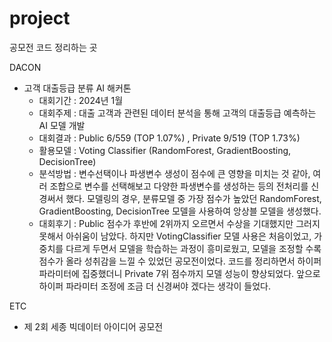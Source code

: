 # project
공모전 코드 정리하는 곳

DACON
- 고객 대출등급 분류 AI 해커톤
  - 대회기간 : 2024년 1월
  - 대회주제 : 대출 고객과 관련된 데이터 분석을 통해 고객의 대출등급 예측하는 AI 모델 개발
  - 대회결과 : Public 6/559 (TOP 1.07%) , Private 9/519 (TOP 1.73%)
  - 활용모델 : Voting Classifier (RandomForest, GradientBoosting, DecisionTree)
  - 분석방법 : 변수선택이나 파생변수 생성이 점수에 큰 영향을 미치는 것 같아, 여러 조합으로 변수를 선택해보고 다양한 파생변수를 생성하는 등의 전처리를 신경써서 했다. 모델링의 경우, 분류모델 중 가장 점수가 높았던 RandomForest, GradientBoosting, DecisionTree 모델을 사용하여 앙상블 모델을 생성했다.
  - 대회후기 : Public 점수가 후반에 2위까지 오르면서 수상을 기대했지만 그러지 못해서 아쉬움이 남았다. 하지만 VotingClassifier 모델 사용은 처음이었고, 가중치를 다르게 두면서 모델을 학습하는 과정이 흥미로웠고, 모델을 조정할 수록 점수가 올라 성취감을 느낄 수 있었던 공모전이었다. 코드를 정리하면서 하이퍼 파라미터에 집중했더니 Private 7위 점수까지 모델 성능이 향상되었다. 앞으로 하이퍼 파라미터 조정에 조금 더 신경써야 겠다는 생각이 들었다.
  
ETC
- 제 2회 세종 빅데이터 아이디어 공모전
